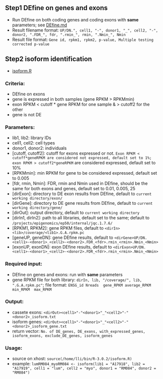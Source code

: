 ## Step1 DEfine on genes and exons       
  * Run DEfine on both coding genes and coding exons with __same__ parameters; see [DEfine.md](./DEfine.md)       
  * Result filename format: `UP/DN.", cell1, "-", donor1, "_", cell2, "-", donor2, ".FDR_", fdr, ".rmin_", rmin, ".Nmin_", Nmin`           
  * Result file format: `Gene id, rpkm1, rpkm2, p-value, Multiple testing corrected p-value`     

## Step2 isoform identification 
  + [isoform.R](./isoform.R)      

### Criteria: 
  + DEfine on exons 
  + gene is expressed in both samples (gene RPKM > RPKMmin)
  + exon RPKM < cutoff * gene RPKM for one sample & > cutoff2 for the other 
  + gene is not DE         

### Parameters: 
  + lib1, lib2: library IDs
  + cell1, cell2: cell types
  + donor1, donor2: individuals
  + [cutoff, cutoff2]: cutoff for exons expressed or not. `Exon RPKM < cutoff*geneRPKM are considered not expressed, default set to 1%; exon RPKM > cutoff2*geneRPKM` are considered expressed, default set to 10%
  + [RPKMmin]: min RPKM for gene to be considered expressed, default set to 0.005
  + [fdr, rmin, Nmin]: FDR, rmin and Nmin used in DEfine, should be the same for both exons and genes, default set to 0.01, 0.005, 25
  + [dirExon]: directory to DE exon results from DEfine, default to `current working directory/exon/`
  + [dirGene]: directory to DE gene results from DEfine, default to `current working directory/gene/`
  + [dirOut]: output directory, default to `current working directory`
  + [dirIn1, dirIn2]: path to all libraries, default set to the same; default to `/projects/epigenomics/ep50/internal/jqc.1.7.6/`
  + [RPKM1, RPKM2]: gene RPKM files, default to `<dirIn><lib>/coverage/<lib1>.G.A.rpkm.pc`
  + [geneUP, geneDN]: gene DEfine results, default to `<dirGene>UP/DN.<cell1>-<donor1>_<cell2>-<donor2>.FDR_<fdr>.rmin_<rmin>.Nmin_<Nmin>`
  + [exonUP, exonDN]: exon DEfine results, default to `<dirExon>UP/DN.<cell1>-<donor1>_<cell2>-<donor2>.FDR_<fdr>.rmin_<rmin>.Nmin_<Nmin>`   

### Required input: 
  + DEfine on genes and exons: run with __same__ parameters
  + gene RPKM file for both library: `dirIn, lib, "/coverage/", lib, ".G.A.rpkm.pc"`; file format: `ENSG_id Nreads  gene_RPKM average_RPKM  min_RPKM  max_RPKM`      

### Output:
  + cassete exons: `<dirOut><cell1>"-"<donor1>"_"<cell2>"-"<donor2>_isoform.txt`
  + isoform genes: `<dirOut><cell1>"-"<donor1>"_"<cell2>"-"<donor2>_isoform_gene.txt`
  + return vector: `No. of DE_genes, DE_exons, with_expressed_genes, isoform_exons, exclude_DE_genes, isoform_genes` 

### Usage: 
  + source on xhost: `source(/home/lli/bin/R-3.0.2/isoform.R)`          
  + example: `lumRM084_myoRM084 <- isoform(lib1 = "A17918", lib2 = "A17919", cell1 = "lum", cell2 = "myo", donor1 = "RM084", donor2 = "RM084")`      

  
  
